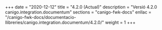 +++
date        = "2020-12-12"
title       = "4.2.0 (Actual)"
description = "Versió 4.2.0 canigo.integration.documentum"
sections    = "canigo-fwk-docs"
enllac		= "/canigo-fwk-docs/documentacio-llibreries/canigo.integration.documentum/4.2.0/"
weight		= 1
+++
